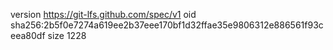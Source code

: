 version https://git-lfs.github.com/spec/v1
oid sha256:2b5f0e7274a619ee2b37eee170bf1d32ffae35e9806312e886561f93ceea80df
size 1228
